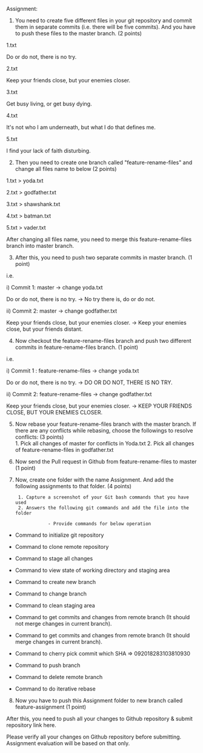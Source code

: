 Assignment:

1. You need to create five different files in your git repository and commit them in separate commits (i.e. there will be five commits). And you have to push these files to the master branch.                                                                                                    (2 points)

1.txt

Do or do not, there is no try.

2.txt

Keep your friends close, but your enemies closer.

3.txt

Get busy living, or get busy dying.

4.txt

It's not who I am underneath, but what I do that defines me.

5.txt

I find your lack of faith disturbing.

 2. Then you need to create one branch called "feature-rename-files" and change all files name to below                                                                                                      (2 points)

1.txt > yoda.txt

2.txt > godfather.txt

3.txt > shawshank.txt

4.txt > batman.txt

5.txt > vader.txt

After changing all files name, you need to merge this feature-rename-files branch into master branch.

3. After this, you need to push two separate commits in master branch.              (1 point)

i.e.

i) Commit 1:
master -> change yoda.txt

Do or do not, there is no try. -> No try there is, do or do not.

ii) Commit 2:
master -> change godfather.txt

Keep your friends close, but your enemies closer. -> Keep your enemies close,          but your friends distant.

4. Now checkout the feature-rename-files branch and push two different commits in feature-rename-files branch.                                                                                         (1 point)

i.e.

i) Commit 1 : 
feature-rename-files -> change yoda.txt

Do or do not, there is no try. -> DO OR DO NOT, THERE IS NO TRY.

ii) Commit 2:
feature-rename-files -> change godfather.txt

Keep your friends close, but your enemies closer. -> KEEP YOUR FRIENDS              CLOSE, BUT YOUR ENEMIES CLOSER.

5. Now rebase your feature-rename-files branch with the master branch. If there are any conflicts while rebasing, choose the followings to resolve conflicts:            (3 points)      
       1. Pick all changes of master for conflicts in Yoda.txt
       2. Pick all changes of feature-rename-files in godfather.txt 

6. Now send the Pull request in Github from feature-rename-files to master     (1 point)

7. Now, create one folder with the name Assignment. And add the following assignments to that folder.                                                                                      (4 points)

        1. Capture a screenshot of your Git bash commands that you have used
        2. Answers the following git commands and add the file into the folder
                   
                   - Provide commands for below operation

- Command to initialize git repository
- Command to clone remote repository
- Command to stage all changes
- Command to view state of working directory and staging area
- Command to create new branch
- Command to change branch
- Command to clean staging area

- Command to get commits and changes from remote branch (It should not merge changes in current branch).

- Command to get commits and changes from remote branch (It should merge changes in current branch).

- Command to cherry pick commit which SHA => 092018283103810930

- Command to push branch

- Command to delete remote branch

- Command to do iterative rebase

8.  Now you have to push this Assignment folder to new branch called feature-assignment                                                                                                                         (1 point)

After this, you need to push all your changes to Github repository & submit repository link here.

Please verify all your changes on Github repository before submitting. Assignment evaluation will be based on that only.